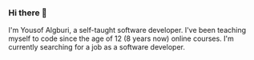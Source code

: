 ### Hi there 👋

I'm Yousof Algburi, a self-taught software developer. I've been teaching myself to code since the age of 12 (8 years now) online courses. I'm currently searching for a job as a software developer.
